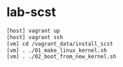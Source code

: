 # lab-scst

````bash
[host] vagrant up
[host] vagrant ssh
[vm] cd /vagrant_data/install_scst
[vm] . ./01_make_linux_kernel.sh
[vm] . ./02_boot_from_new_kernel.sh
````
